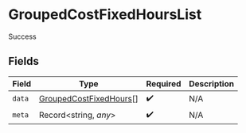 # GroupedCostFixedHoursList

Success


## Fields

| Field                                                                   | Type                                                                    | Required                                                                | Description                                                             |
| ----------------------------------------------------------------------- | ----------------------------------------------------------------------- | ----------------------------------------------------------------------- | ----------------------------------------------------------------------- |
| `data`                                                                  | [GroupedCostFixedHours](../../models/shared/groupedcostfixedhours.md)[] | :heavy_check_mark:                                                      | N/A                                                                     |
| `meta`                                                                  | Record<string, *any*>                                                   | :heavy_check_mark:                                                      | N/A                                                                     |